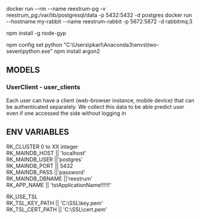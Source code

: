 
docker run --rm --name reestrum-pg -v reestrum_pg:/var/lib/postgresql/data -p 5432:5432 -d postgres
docker run --hostname my-rabbit --name reestrum-rabbit -p 5672:5672 -d rabbitmq:3


npm install -g node-gyp

npm config set python "C:\Users\pkarl\Anaconda3\envs\two-seven\python.exe"
npm install argon2


## MODELS
### UserClient - user_clients
Each user can have a client (web-browser instance, mobile device) that can be authenticated separately. We collect this 
data to be able predict user even if one accessed the side without logging in

## ENV VARIABLES
RK_CLUSTER 0 to XX integer  
RK_MAINDB_HOST || 'localhost'  
RK_MAINDB_USER ||'postgres'  
RK_MAINDB_PORT || 5432  
RK_MAINDB_PASS ||'password'  
RK_MAINDB_DBNAME ||'reestrum'  
RK_APP_NAME || 'tstApplicationName!!!!!!'  

RK_USE_TSL  
RK_TSL_KEY_PATH || 'C:\\SSL\\key.pem'  
RK_TSL_CERT_PATH || 'C:\\SSL\\cert.pem'  
